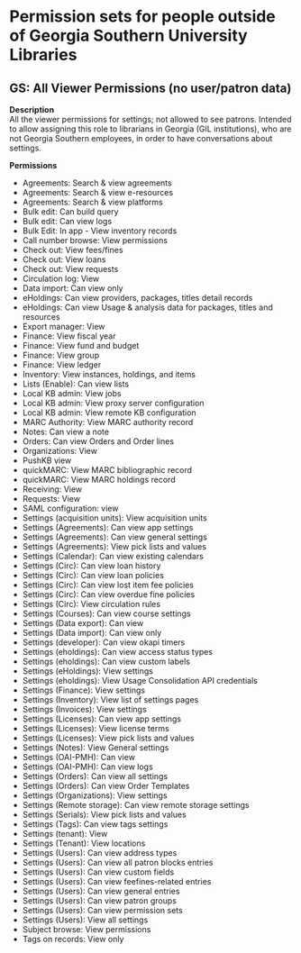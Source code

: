 # Permission sets for people outside of Georgia Southern University Libraries

## GS:  All Viewer Permissions (no user/patron data)

**Description**  
All the viewer permissions for settings; not allowed to see patrons.  Intended to allow assigning this role to librarians in Georgia (GIL institutions), who are not Georgia Southern employees, in order to have conversations about settings.

**Permissions**  
* Agreements: Search & view agreements  
* Agreements: Search & view e-resources  
* Agreements: Search & view platforms  
* Bulk edit: Can build query  
* Bulk edit: Can view logs  
* Bulk Edit: In app - View inventory records  
* Call number browse: View permissions  
* Check out: View fees/fines  
* Check out: View loans  
* Check out: View requests  
* Circulation log: View  
* Data import: Can view only  
* eHoldings: Can view providers, packages, titles detail records  
* eHoldings: Can view Usage & analysis data for packages, titles and resources  
* Export manager: View  
* Finance: View fiscal year  
* Finance: View fund and budget  
* Finance: View group  
* Finance: View ledger  
* Inventory: View instances, holdings, and items  
* Lists (Enable): Can view lists  
* Local KB admin: View jobs  
* Local KB admin: View proxy server configuration  
* Local KB admin: View remote KB configuration  
* MARC Authority: View MARC authority record  
* Notes: Can view a note  
* Orders: Can view Orders and Order lines  
* Organizations: View  
* PushKB view  
* quickMARC: View MARC bibliographic record  
* quickMARC: View MARC holdings record  
* Receiving: View  
* Requests: View  
* SAML configuration: view  
* Settings (acquisition units): View acquisition units  
* Settings (Agreements): Can view app settings  
* Settings (Agreements): Can view general settings  
* Settings (Agreements): View pick lists and values  
* Settings (Calendar): Can view existing calendars  
* Settings (Circ): Can view loan history  
* Settings (Circ): Can view loan policies  
* Settings (Circ): Can view lost item fee policies  
* Settings (Circ): Can view overdue fine policies  
* Settings (Circ): View circulation rules  
* Settings (Courses): Can view course settings  
* Settings (Data export): Can view  
* Settings (Data import): Can view only  
* Settings (developer): Can view okapi timers  
* Settings (eholdings): Can view access status types  
* Settings (eholdings): Can view custom labels  
* Settings (eHoldings): View settings  
* Settings (eholdings): View Usage Consolidation API credentials  
* Settings (Finance): View settings  
* Settings (Inventory): View list of settings pages  
* Settings (Invoices): View settings  
* Settings (Licenses): Can view app settings  
* Settings (Licenses): View license terms  
* Settings (Licenses): View pick lists and values  
* Settings (Notes): View General settings  
* Settings (OAI-PMH): Can view  
* Settings (OAI-PMH): Can view logs  
* Settings (Orders): Can view all settings  
* Settings (Orders): Can view Order Templates  
* Settings (Organizations): View settings  
* Settings (Remote storage): Can view remote storage settings  
* Settings (Serials): View pick lists and values  
* Settings (Tags): Can view tags settings  
* Settings (tenant): View  
* Settings (Tenant): View locations  
* Settings (Users): Can view address types  
* Settings (Users): Can view all patron blocks entries  
* Settings (Users): Can view custom fields  
* Settings (Users): Can view feefines-related entries  
* Settings (Users): Can view general entries  
* Settings (Users): Can view patron groups  
* Settings (Users): Can view permission sets  
* Settings (Users): View all settings  
* Subject browse: View permissions  
* Tags on records: View only  
